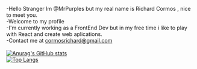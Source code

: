 -Hello Stranger Im @MrPurples but my real name is Richard Cormos , nice to meet you. 
<br/>
-Welcome to my profile 
<br/>
-I'm currently working as a FrontEnd Dev but in my free time i like to play with React and create web aplications.
<br/>
-Contact me at cormosrichard@gmail.com
<br/>
</br>
[![Anurag's GitHub stats](https://github-readme-stats.vercel.app/api?username=MrPurples&showreviews,discussions_started,discussions_answered,prs_merged,prs_merged_percentage&show_icons=true&theme=radical)](https://github.com/MrPurples/github-readme-stats)
<br/>
[![Top Langs](https://github-readme-stats.vercel.app/api/top-langs/?username=MrPurples&layout=donut)](https://github.com/MrPurples/github-readme-stats)

